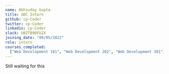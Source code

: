 ```yaml
---
name: Abhiuday Gupta
title: GDC Intern
github: cp-Coder
twitter: cp-Coder
linkedin: cp-Coder
slack: U02TB90FU2X
joining_date: "09/05/2022"
role: intern
courses_completed:
  ["Web Development 101", "Web Development 202", "Web Development 301"]
---
```


Still waiting for this
